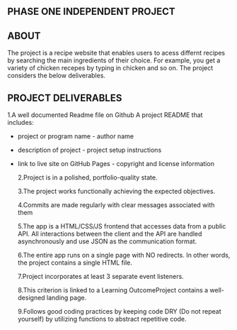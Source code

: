 ## PHASE ONE INDEPENDENT PROJECT

## ABOUT

The project is a recipe website that enables users to acess differnt recipes by searching the main ingredients of their choice. For example, you get a variety of chicken recepes by typing in chicken and so on. The project considers the below deliverables.

## PROJECT DELIVERABLES

1.A well documented Readme file on Github A project README that includes:

- project or program name - author name
- description of project - project setup instructions
- link to live site on GitHub Pages - copyright and license information

  2.Project is in a polished, portfolio-quality state.

  3.The project works functionally achieving the expected objectives.

  4.Commits are made regularly with clear messages associated with them

  5.The app is a HTML/CSS/JS frontend that accesses data from a public API.
  All interactions between the client and the API are handled asynchronously and use JSON as the communication format.

  6.The entire app runs on a single page with NO redirects. In other words, the project contains a single HTML file.

  7.Project incorporates at least 3 separate event listeners.

  8.This criterion is linked to a Learning OutcomeProject contains a well-designed landing page.

  9.Follows good coding practices by keeping code DRY (Do not repeat yourself) by utilizing functions to abstract repetitive code.
